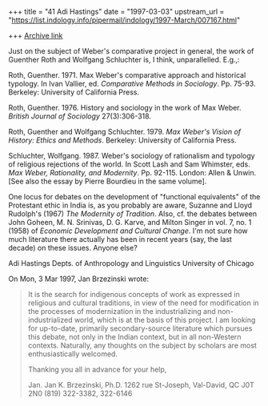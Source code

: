 +++
title = "41 Adi Hastings"
date = "1997-03-03"
upstream_url = "https://list.indology.info/pipermail/indology/1997-March/007167.html"

+++
[Archive link](https://list.indology.info/pipermail/indology/1997-March/007167.html)


Just on the subject of Weber's comparative project in general, the work of
Guenther Roth and Wolfgang Schluchter is, I think, unparallelled. E.g.,:

Roth, Guenther. 1971. Max Weber's comparative approach and historical
typology. In Ivan Vallier, ed. _Comparative Methods in Sociology_. Pp.
75-93. Berkeley: University of California Press.

Roth, Guenther. 1976. History and sociology in the work of Max Weber.
_British Journal of Sociology_ 27(3):306-318.

Roth, Guenther and Wolfgang Schluchter. 1979. _Max Weber's Vision of
History: Ethics and Methods_. Berkeley: University of California Press.

Schluchter, Wolfgang. 1987. Weber's sociology of rationalism and typology
of religious rejections of the world. In Scott Lash and Sam Whimster, eds.
_Max Weber, Rationality, and Modernity_. Pp. 92-115. London: Allen &
Unwin. [See also the essay by Pierre Bourdieu in the same volume].

One locus for debates on the development of "functional equivalents" of
the Protestant ethic in India is, as you probably are aware, Suzanne and
Lloyd Rudolph's (1967) _The Modernity of Tradition_.  Also, cf. the
debates between John Goheen, M. N. Srinivas, D. G. Karve, and Milton
Singer in vol. 7, no. 1 (1958) of _Economic Development and Cultural
Change_.  I'm not sure how much literature there actually has been in
recent years (say, the last decade) on these issues. Anyone else?

Adi Hastings
Depts. of Anthropology and Linguistics
University of Chicago

On Mon, 3 Mar 1997, Jan Brzezinski wrote:

> It is the search for indigenous concepts of work as expressed in religious
> and cultural traditions, in view of the need for modification in the
> processes of modernization in the industrializing and non-industrialized
> world, which is at the basis of this project. I am looking for up-to-date,
> primarily secondary-source literature which pursues this debate, not only in
> the Indian context, but in all non-Western
> contexts. Naturally, any thoughts on the subject by scholars are most
> enthusiastically welcomed.
> 
> Thanking you all in advance for your help,
> 
> Jan.
>        	Jan K. Brzezinski, Ph.D.
> 1262 rue St-Joseph, Val-David, QC J0T 2N0
>        (819) 322-3382, 322-6146
> 
> 





